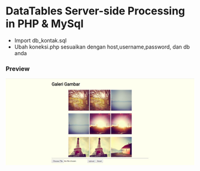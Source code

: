 # DataTables Server-side Processing in PHP & MySql

- Import db_kontak.sql
- Ubah koneksi.php sesuaikan dengan host,username,password, dan db anda

### Preview

![preview](https://raw.githubusercontent.com/rizalrizal/galeri-sederhana/master/previewfinal.jpg "preview")